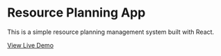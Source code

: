 # Resource Planning App

This is a simple resource planning management system built with React.

[View Live Demo](https://JIRA4887.github.io/resourcing)
